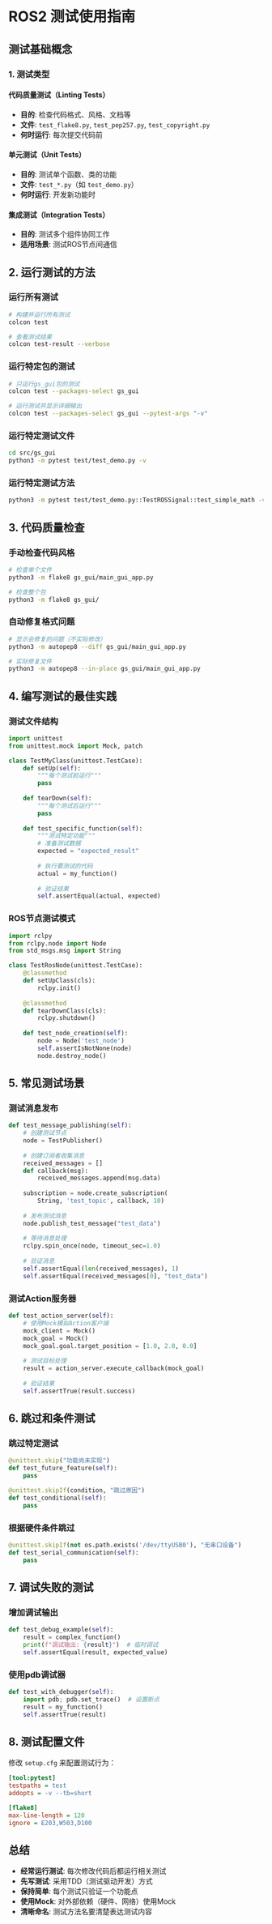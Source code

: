 # ROS2 测试使用指南

## 测试基础概念

### 1. 测试类型

#### 代码质量测试（Linting Tests）
- **目的**: 检查代码格式、风格、文档等
- **文件**: `test_flake8.py`, `test_pep257.py`, `test_copyright.py`
- **何时运行**: 每次提交代码前

#### 单元测试（Unit Tests）  
- **目的**: 测试单个函数、类的功能
- **文件**: `test_*.py`（如 `test_demo.py`）
- **何时运行**: 开发新功能时

#### 集成测试（Integration Tests）
- **目的**: 测试多个组件协同工作
- **适用场景**: 测试ROS节点间通信

## 2. 运行测试的方法

### 运行所有测试
```bash
# 构建并运行所有测试
colcon test

# 查看测试结果
colcon test-result --verbose
```

### 运行特定包的测试
```bash
# 只运行gs_gui包的测试
colcon test --packages-select gs_gui

# 运行测试并显示详细输出
colcon test --packages-select gs_gui --pytest-args "-v"
```

### 运行特定测试文件
```bash
cd src/gs_gui
python3 -m pytest test/test_demo.py -v
```

### 运行特定测试方法
```bash
python3 -m pytest test/test_demo.py::TestROSSignal::test_simple_math -v
```

## 3. 代码质量检查

### 手动检查代码风格
```bash
# 检查单个文件
python3 -m flake8 gs_gui/main_gui_app.py

# 检查整个包
python3 -m flake8 gs_gui/
```

### 自动修复格式问题
```bash
# 显示会修复的问题（不实际修改）
python3 -m autopep8 --diff gs_gui/main_gui_app.py

# 实际修复文件
python3 -m autopep8 --in-place gs_gui/main_gui_app.py
```

## 4. 编写测试的最佳实践

### 测试文件结构
```python
import unittest
from unittest.mock import Mock, patch

class TestMyClass(unittest.TestCase):
    def setUp(self):
        """每个测试前运行"""
        pass
    
    def tearDown(self):
        """每个测试后运行"""  
        pass
    
    def test_specific_function(self):
        """测试特定功能"""
        # 准备测试数据
        expected = "expected_result"
        
        # 执行要测试的代码
        actual = my_function()
        
        # 验证结果
        self.assertEqual(actual, expected)
```

### ROS节点测试模式
```python
import rclpy
from rclpy.node import Node
from std_msgs.msg import String

class TestRosNode(unittest.TestCase):
    @classmethod
    def setUpClass(cls):
        rclpy.init()
    
    @classmethod  
    def tearDownClass(cls):
        rclpy.shutdown()
    
    def test_node_creation(self):
        node = Node('test_node')
        self.assertIsNotNone(node)
        node.destroy_node()
```

## 5. 常见测试场景

### 测试消息发布
```python
def test_message_publishing(self):
    # 创建测试节点
    node = TestPublisher()
    
    # 创建订阅者收集消息
    received_messages = []
    def callback(msg):
        received_messages.append(msg.data)
    
    subscription = node.create_subscription(
        String, 'test_topic', callback, 10)
    
    # 发布测试消息
    node.publish_test_message("test_data")
    
    # 等待消息处理
    rclpy.spin_once(node, timeout_sec=1.0)
    
    # 验证消息
    self.assertEqual(len(received_messages), 1)
    self.assertEqual(received_messages[0], "test_data")
```

### 测试Action服务器
```python
def test_action_server(self):
    # 使用Mock模拟Action客户端
    mock_client = Mock()
    mock_goal = Mock()
    mock_goal.goal.target_position = [1.0, 2.0, 0.0]
    
    # 测试目标处理
    result = action_server.execute_callback(mock_goal)
    
    # 验证结果
    self.assertTrue(result.success)
```

## 6. 跳过和条件测试

### 跳过特定测试
```python
@unittest.skip("功能尚未实现")
def test_future_feature(self):
    pass

@unittest.skipIf(condition, "跳过原因")  
def test_conditional(self):
    pass
```

### 根据硬件条件跳过
```python
@unittest.skipIf(not os.path.exists('/dev/ttyUSB0'), "无串口设备")
def test_serial_communication(self):
    pass
```

## 7. 调试失败的测试

### 增加调试输出
```python
def test_debug_example(self):
    result = complex_function()
    print(f"调试输出: {result}")  # 临时调试
    self.assertEqual(result, expected_value)
```

### 使用pdb调试器
```python
def test_with_debugger(self):
    import pdb; pdb.set_trace()  # 设置断点
    result = my_function()
    self.assertTrue(result)
```

## 8. 测试配置文件

修改 `setup.cfg` 来配置测试行为：

```ini
[tool:pytest]
testpaths = test
addopts = -v --tb=short

[flake8]  
max-line-length = 120
ignore = E203,W503,D100
```

## 总结

- **经常运行测试**: 每次修改代码后都运行相关测试
- **先写测试**: 采用TDD（测试驱动开发）方式
- **保持简单**: 每个测试只验证一个功能点
- **使用Mock**: 对外部依赖（硬件、网络）使用Mock
- **清晰命名**: 测试方法名要清楚表达测试内容